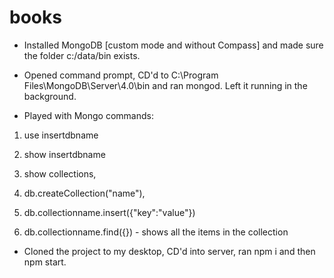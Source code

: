 # books

- Installed MongoDB [custom mode and without Compass] and made sure the folder c:/data/bin exists.

- Opened command prompt, CD'd to C:\Program Files\MongoDB\Server\4.0\bin and ran mongod. Left it running in the background.

- Played with Mongo commands: 

1. use insertdbname

2. show insertdbname

3. show collections, 

4. db.createCollection("name"), 

5. db.collectionname.insert({"key":"value"})

6. db.collectionname.find({}) - shows all the items in the collection

- Cloned the project to my desktop, CD'd into server, ran npm i and then npm start. 
